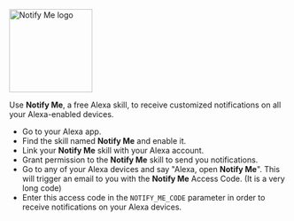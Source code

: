 <img src="https://images-na.ssl-images-amazon.com/images/I/713JjhhMlYL.png" alt="Notify Me logo" width="150">

Use **Notify Me**, a free Alexa skill, to receive customized notifications on all your Alexa-enabled devices.

- Go to your Alexa app.
- Find the skill named **Notify Me** and enable it.
- Link your **Notify Me** skill with your Alexa account.
- Grant permission to the **Notify Me** skill to send you notifications.
- Go to any of your Alexa devices and say "Alexa, open **Notify Me**".  This will trigger an email to you with the **Notify Me** Access Code. (It is a very long code)
- Enter this access code in the `NOTIFY_ME_CODE` parameter in order to receive notifications on your Alexa devices.